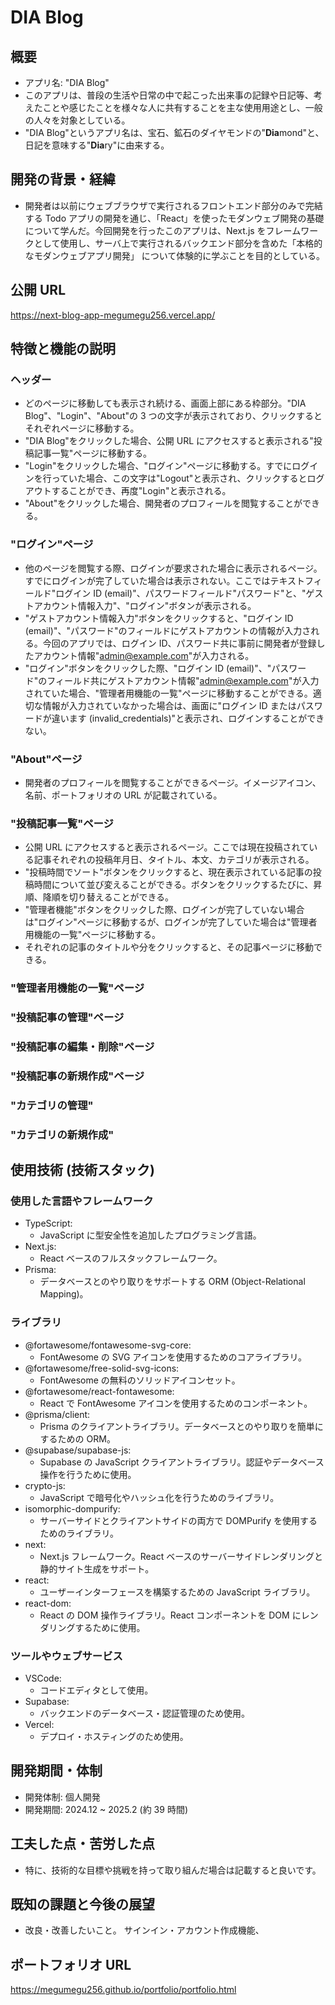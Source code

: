 # DIA Blog

## 概要

- アプリ名: "DIA Blog"
- このアプリは、普段の生活や日常の中で起こった出来事の記録や日記等、考えたことや感じたことを様々な人に共有することを主な使用用途とし、一般の人々を対象としている。
- "DIA Blog"というアプリ名は、宝石、鉱石のダイヤモンドの"**Dia**mond"と、日記を意味する"**Dia**ry"に由来する。

## 開発の背景・経緯

- 開発者は以前にウェブブラウザで実行されるフロントエンド部分のみで完結する Todo アプリの開発を通じ、「React」を使ったモダンウェブ開発の基礎について学んだ。今回開発を行ったこのアプリは、Next.js をフレームワークとして使用し、サーバ上で実行されるバックエンド部分を含めた「本格的なモダンウェブアプリ開発」 について体験的に学ぶことを目的としている。

## 公開 URL

https://next-blog-app-megumegu256.vercel.app/

## 特徴と機能の説明

### ヘッダー

- どのページに移動しても表示され続ける、画面上部にある枠部分。"DIA Blog"、"Login"、"About"の 3 つの文字が表示されており、クリックするとそれぞれページに移動する。
- "DIA Blog"をクリックした場合、公開 URL にアクセスすると表示される"投稿記事一覧"ページに移動する。
- "Login"をクリックした場合、"ログイン"ページに移動する。すでにログインを行っていた場合、この文字は"Logout"と表示され、クリックするとログアウトすることができ、再度"Login"と表示される。
- "About"をクリックした場合、開発者のプロフィールを閲覧することができる。

### "ログイン"ページ

- 他のページを閲覧する際、ログインが要求された場合に表示されるページ。すでにログインが完了していた場合は表示されない。ここではテキストフィールド"ログイン ID (email)"、パスワードフィールド"パスワード"と、"ゲストアカウント情報入力"、"ログイン"ボタンが表示される。
- "ゲストアカウント情報入力"ボタンをクリックすると、"ログイン ID (email)"、"パスワード"のフィールドにゲストアカウントの情報が入力される。今回のアプリでは、ログイン ID、パスワード共に事前に開発者が登録したアカウント情報"admin@example.com"が入力される。
- "ログイン"ボタンをクリックした際、"ログイン ID (email)"、"パスワード"のフィールド共にゲストアカウント情報"admin@example.com"が入力されていた場合、"管理者用機能の一覧"ページに移動することができる。適切な情報が入力されていなかった場合は、画面に"ログイン ID またはパスワードが違います (invalid_credentials)"と表示され、ログインすることができない。

### "About"ページ

- 開発者のプロフィールを閲覧することができるページ。イメージアイコン、名前、ポートフォリオの URL が記載されている。

### "投稿記事一覧"ページ

- 公開 URL にアクセスすると表示されるページ。ここでは現在投稿されている記事それぞれの投稿年月日、タイトル、本文、カテゴリが表示される。
- "投稿時間でソート"ボタンをクリックすると、現在表示されている記事の投稿時間について並び変えることができる。ボタンをクリックするたびに、昇順、降順を切り替えることができる。
- "管理者機能"ボタンをクリックした際、ログインが完了していない場合は"ログイン"ページに移動するが、ログインが完了していた場合は"管理者用機能の一覧"ページに移動する。
- それぞれの記事のタイトルや分をクリックすると、その記事ページに移動できる。

### "管理者用機能の一覧"ページ

### "投稿記事の管理"ページ

### "投稿記事の編集・削除"ページ

### "投稿記事の新規作成"ページ

### "カテゴリの管理"

### "カテゴリの新規作成"

## 使用技術 (技術スタック)

### 使用した言語やフレームワーク

- TypeScript:
  - JavaScript に型安全性を追加したプログラミング言語。
- Next.js:
  - React ベースのフルスタックフレームワーク。
- Prisma:
  - データベースとのやり取りをサポートする ORM (Object-Relational Mapping)。

### ライブラリ

- @fortawesome/fontawesome-svg-core:
  - FontAwesome の SVG アイコンを使用するためのコアライブラリ。
- @fortawesome/free-solid-svg-icons:
  - FontAwesome の無料のソリッドアイコンセット。
- @fortawesome/react-fontawesome:
  - React で FontAwesome アイコンを使用するためのコンポーネント。
- @prisma/client:
  - Prisma のクライアントライブラリ。データベースとのやり取りを簡単にするための ORM。
- @supabase/supabase-js:
  - Supabase の JavaScript クライアントライブラリ。認証やデータベース操作を行うために使用。
- crypto-js:
  - JavaScript で暗号化やハッシュ化を行うためのライブラリ。
- isomorphic-dompurify:
  - サーバーサイドとクライアントサイドの両方で DOMPurify を使用するためのライブラリ。
- next:
  - Next.js フレームワーク。React ベースのサーバーサイドレンダリングと静的サイト生成をサポート。
- react:
  - ユーザーインターフェースを構築するための JavaScript ライブラリ。
- react-dom:
  - React の DOM 操作ライブラリ。React コンポーネントを DOM にレンダリングするために使用。

### ツールやウェブサービス

- VSCode:
  - コードエディタとして使用。
- Supabase:
  - バックエンドのデータベース・認証管理のため使用。
- Vercel:
  - デプロイ・ホスティングのため使用。

## 開発期間・体制

- 開発体制: 個人開発
- 開発期間: 2024.12 ~ 2025.2 (約 39 時間)

## 工夫した点・苦労した点

- 特に、技術的な目標や挑戦を持って取り組んだ場合は記載すると良いです。

## 既知の課題と今後の展望

- 改良・改善したいこと。
  サインイン・アカウント作成機能、

## ポートフォリオ URL

https://megumegu256.github.io/portfolio/portfolio.html
